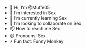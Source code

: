- 👋 Hi, I’m @Muffe05
- 👀 I’m interested in Sex
- 🌱 I’m currently learning Sex
- 💞️ I’m looking to collaborate on Sex
- 📫 How to reach me Sex
- 😄 Pronouns: Sex
- ⚡ Fun fact: Funny Monkey

<!---
Muffe05/Muffe05 is a ✨ special ✨ repository because its `README.md` (this file) appears on your GitHub profile.
You can click the Preview link to take a look at your changes.
--->
